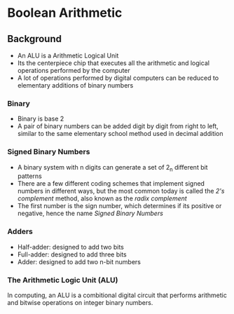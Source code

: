 # Boolean Arithmetic

## Background 

- An ALU is a Arithmetic Logical Unit
- Its the centerpiece chip that executes all the arithmetic and logical operations performed by the computer
- A lot of operations performed by digital computers can be reduced to elementary additions of binary numbers

### Binary 
- Binary is base 2
- A pair of binary numbers can be added digit by digit from right to left, similar to the same elementary school method used in decimal addition

### Signed Binary Numbers
- A binary system with n digits can generate a set of 2<sub>n</sub> different bit patterns
- There are a few different coding schemes that implement signed numbers in different ways, but the most common today is called the _2's complement_ method, also known as the _radix complement_
- The first number is the sign number, which determines if its positive or negative, hence the name _Signed Binary Numbers_

### Adders
- Half-adder: designed to add two bits
- Full-adder: designed to add three bits
- Adder: designed to add two n-bit numbers

### The Arithmetic Logic Unit (ALU)
In computing, an ALU is a combitional digital circuit that performs arithmetic and bitwise operations on integer binary numbers.